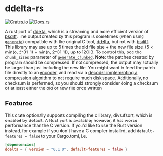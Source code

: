 # ddelta-rs
[![Crates.io](https://img.shields.io/crates/v/ddelta.svg)](https://crates.io/crates/ddelta)
[![Docs.rs](https://docs.rs/ddelta/badge.svg)](https://docs.rs/ddelta)

A rust port of [ddelta], which is a streaming and more efficient version
of [bsdiff]. The output created by this program is sometimes (when using
[`generate`]) compatible with the original C tool, [ddelta], but not
with [bsdiff]. This library may use up to 5 times the old file size +
the new file size, (5 × min(o, 2^31-1) + min(n, 2^31-1)), up to 12GiB.
To control this, see the `chunk_sizes` parameter of
[`generate_chunked`]. **Note**: the patches created by program should be
compressed. If not compressed, the output may actually be larger than
just including the new file. You might want to feed the patch file
directly to an [encoder][XzEncoder], and read via a [decoder
implementing a compression algorithm][XzDecoder] to not require much
disk space. Additionally, no checksum is performed, so you should
strongly consider doing a checksum of at least either the old or new
file once written.

## Features

This crate optionally supports compiling the c library, divsufsort,
which is enabled by default. A Rust port is available; however, it has
worse performance than the C version. If you'd like to use the Rust
version instead, for example if you don't have a C compiler installed,
add `default-features = false` to your Cargo.toml, i.e.

```toml
[dependencies]
ddelta = { version = "0.1.0", default-features = false }
```

[ddelta]: https://github.com/julian-klode/ddelta
[bsdiff]: http://www.daemonology.net/bsdiff/
[XzEncoder]: https://docs.rs/xz2/*/xz2/write/struct.XzEncoder.html
[XzDecoder]: https://docs.rs/xz2/*/xz2/read/struct.XzDecoder.html

[`generate`]: https://docs.rs/ddelta/*/ddelta/fn.generate.html
[`generate_chunked`]: https://docs.rs/ddelta/*/ddelta/fn.generate_chunked.html
